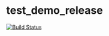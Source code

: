 # test_demo_release

[![Build Status](https://travis-ci.org/aimer12/test_demo_release.svg?branch=master)](https://travis-ci.org/aimer12/test_demo_release)

